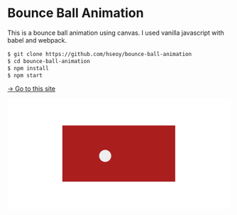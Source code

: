 # Bounce Ball Animation

This is a bounce ball animation using canvas. I used vanilla javascript with babel and webpack.

```
$ git clone https://github.com/hseoy/bounce-ball-animation
$ cd bounce-ball-animation
$ npm install
$ npm start
```

[→ Go to this site](https://bounce-ball-animation.hseoy.vercel.app/)

![desktop preview](images/desktop-preview.gif)